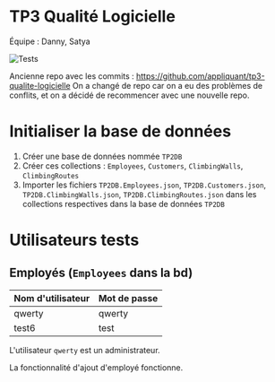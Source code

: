 # TP3 Qualité Logicielle

Équipe : Danny, Satya

![Tests](https://github.com/satcrane/tp3-qualite-logicielle/actions/workflows/main.yml/badge.svg)

Ancienne repo avec les commits : 
https://github.com/appliquant/tp3-qualite-logicielle
On a changé de repo car on a eu des problèmes de conflits, et on a décidé de recommencer avec une nouvelle repo.

# Initialiser la base de données
1. Créer une base de données nommée `TP2DB`
2. Créer ces collections : `Employees`, `Customers`, `ClimbingWalls`, `ClimbingRoutes`
3. Importer les fichiers `TP2DB.Employees.json`, `TP2DB.Customers.json`, `TP2DB.ClimbingWalls.json`, `TP2DB.ClimbingRoutes.json` dans les collections respectives dans la base de données `TP2DB`

# Utilisateurs tests
## Employés (`Employees` dans la bd)
| Nom d'utilisateur | Mot de passe |
|----------|----------|
| qwerty    | qwerty   |
| test6    | test   |


L'utilisateur `qwerty` est un administrateur.

La fonctionnalité d'ajout d'employé fonctionne.
